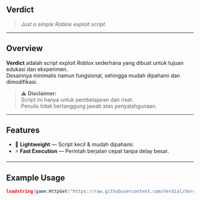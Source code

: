 ##  Verdict

> *Just a simple Roblox exploit script.*

---

##  Overview
**Verdict** adalah script exploit Roblox sederhana yang dibuat untuk tujuan edukasi dan eksperimen.  
Desainnya minimalis namun fungsional, sehingga mudah dipahami dan dimodifikasi.


> ⚠ **Disclaimer:**  
> Script ini hanya untuk pembelajaran dan riset.  
> Penulis tidak bertanggung jawab atas penyalahgunaan.

---

##  Features
- 📌 **Lightweight** — Script kecil & mudah dipahami.
- ⚡ **Fast Execution** — Perintah berjalan cepat tanpa delay besar.

---

##  Example Usage
```lua
loadstring(game:HttpGet("https://raw.githubusercontent.com/Verdial/Verdict/refs/heads/main/verdict.lua"))()
